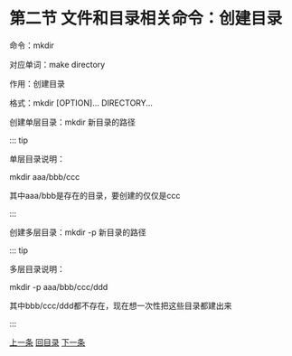 # 第二节 文件和目录相关命令：创建目录

命令：mkdir

对应单词：make directory

作用：创建目录

格式：mkdir [OPTION]... DIRECTORY...

创建单层目录：mkdir 新目录的路径

::: tip

单层目录说明：

mkdir aaa/bbb/ccc

其中aaa/bbb是存在的目录，要创建的仅仅是ccc

:::

创建多层目录：mkdir -p 新目录的路径

::: tip

多层目录说明：

mkdir -p aaa/bbb/ccc/ddd

其中bbb/ccc/ddd都不存在，现在想一次性把这些目录都建出来

:::

[上一条](verse02-01-hotkey.html) [回目录](verse02-00-index.html) [下一条](verse02-03-cd.html)
